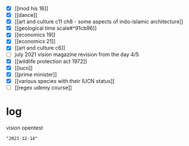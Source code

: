 - [x] [[mod his 16]]
- [x] [[dance]]
- [x] [[art and culture c11 ch8 - some aspects of indo-islamic architecture]]
- [x] [[geological time scale#^91cb96]]
- [x] [[economics 19]]
- [x] [[economics 21]]
- [x] [[art and culture c6]]
- [ ] july 2021 vision magazine revision from the day 4/5
- [x] [[wildlife protection act 1972]]
- [x] [[iucn]]
- [x] [[prime minister]]
- [x] [[various species with their IUCN status]]
- [ ] [[regex udemy course]]

# log
vision opentest


```query 2021-10-31 06:23
"2021-12-14"
```